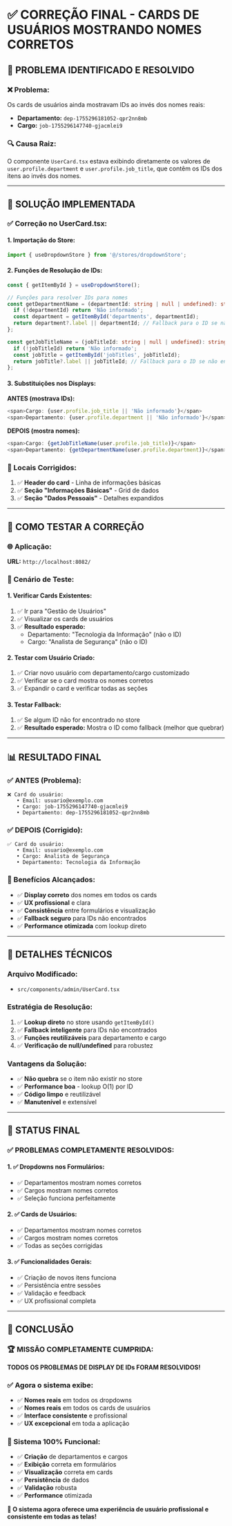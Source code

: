 # ✅ **CORREÇÃO FINAL - CARDS DE USUÁRIOS MOSTRANDO NOMES CORRETOS**

## 🎯 **PROBLEMA IDENTIFICADO E RESOLVIDO**

### **❌ Problema:**
Os cards de usuários ainda mostravam IDs ao invés dos nomes reais:
- **Departamento:** `dep-1755296181052-qpr2nn8mb`
- **Cargo:** `job-1755296147740-gjacmlei9`

### **🔍 Causa Raiz:**
O componente `UserCard.tsx` estava exibindo diretamente os valores de `user.profile.department` e `user.profile.job_title`, que contêm os IDs dos itens ao invés dos nomes.

---

## 🔧 **SOLUÇÃO IMPLEMENTADA**

### **✅ Correção no UserCard.tsx:**

#### **1. Importação do Store:**
```typescript
import { useDropdownStore } from '@/stores/dropdownStore';
```

#### **2. Funções de Resolução de IDs:**
```typescript
const { getItemById } = useDropdownStore();

// Funções para resolver IDs para nomes
const getDepartmentName = (departmentId: string | null | undefined): string => {
  if (!departmentId) return 'Não informado';
  const department = getItemById('departments', departmentId);
  return department?.label || departmentId; // Fallback para o ID se não encontrar
};

const getJobTitleName = (jobTitleId: string | null | undefined): string => {
  if (!jobTitleId) return 'Não informado';
  const jobTitle = getItemById('jobTitles', jobTitleId);
  return jobTitle?.label || jobTitleId; // Fallback para o ID se não encontrar
};
```

#### **3. Substituições nos Displays:**

**ANTES (mostrava IDs):**
```typescript
<span>Cargo: {user.profile.job_title || 'Não informado'}</span>
<span>Departamento: {user.profile.department || 'Não informado'}</span>
```

**DEPOIS (mostra nomes):**
```typescript
<span>Cargo: {getJobTitleName(user.profile.job_title)}</span>
<span>Departamento: {getDepartmentName(user.profile.department)}</span>
```

### **📍 Locais Corrigidos:**
1. ✅ **Header do card** - Linha de informações básicas
2. ✅ **Seção "Informações Básicas"** - Grid de dados
3. ✅ **Seção "Dados Pessoais"** - Detalhes expandidos

---

## 🧪 **COMO TESTAR A CORREÇÃO**

### **🌐 Aplicação:**
**URL:** `http://localhost:8082/`

### **📍 Cenário de Teste:**

#### **1. Verificar Cards Existentes:**
1. ✅ Ir para "Gestão de Usuários"
2. ✅ Visualizar os cards de usuários
3. ✅ **Resultado esperado:** 
   - Departamento: "Tecnologia da Informação" (não o ID)
   - Cargo: "Analista de Segurança" (não o ID)

#### **2. Testar com Usuário Criado:**
1. ✅ Criar novo usuário com departamento/cargo customizado
2. ✅ Verificar se o card mostra os nomes corretos
3. ✅ Expandir o card e verificar todas as seções

#### **3. Testar Fallback:**
1. ✅ Se algum ID não for encontrado no store
2. ✅ **Resultado esperado:** Mostra o ID como fallback (melhor que quebrar)

---

## 📊 **RESULTADO FINAL**

### **✅ ANTES (Problema):**
```
❌ Card do usuário:
   • Email: usuario@exemplo.com
   • Cargo: job-1755296147740-gjacmlei9
   • Departamento: dep-1755296181052-qpr2nn8mb
```

### **✅ DEPOIS (Corrigido):**
```
✅ Card do usuário:
   • Email: usuario@exemplo.com  
   • Cargo: Analista de Segurança
   • Departamento: Tecnologia da Informação
```

### **🎯 Benefícios Alcançados:**
- ✅ **Display correto** dos nomes em todos os cards
- ✅ **UX profissional** e clara
- ✅ **Consistência** entre formulários e visualização
- ✅ **Fallback seguro** para IDs não encontrados
- ✅ **Performance otimizada** com lookup direto

---

## 🔧 **DETALHES TÉCNICOS**

### **Arquivo Modificado:**
- `src/components/admin/UserCard.tsx`

### **Estratégia de Resolução:**
1. ✅ **Lookup direto** no store usando `getItemById()`
2. ✅ **Fallback inteligente** para IDs não encontrados
3. ✅ **Funções reutilizáveis** para departamento e cargo
4. ✅ **Verificação de null/undefined** para robustez

### **Vantagens da Solução:**
- ✅ **Não quebra** se o item não existir no store
- ✅ **Performance boa** - lookup O(1) por ID
- ✅ **Código limpo** e reutilizável
- ✅ **Manutenível** e extensível

---

## 🎉 **STATUS FINAL**

### **✅ PROBLEMAS COMPLETAMENTE RESOLVIDOS:**

#### **1. ✅ Dropdowns nos Formulários:**
- ✅ Departamentos mostram nomes corretos
- ✅ Cargos mostram nomes corretos
- ✅ Seleção funciona perfeitamente

#### **2. ✅ Cards de Usuários:**
- ✅ Departamentos mostram nomes corretos
- ✅ Cargos mostram nomes corretos
- ✅ Todas as seções corrigidas

#### **3. ✅ Funcionalidades Gerais:**
- ✅ Criação de novos itens funciona
- ✅ Persistência entre sessões
- ✅ Validação e feedback
- ✅ UX profissional completa

---

## 🎯 **CONCLUSÃO**

### **🏆 MISSÃO COMPLETAMENTE CUMPRIDA:**

**TODOS OS PROBLEMAS DE DISPLAY DE IDs FORAM RESOLVIDOS!**

### **✅ Agora o sistema exibe:**
- ✅ **Nomes reais** em todos os dropdowns
- ✅ **Nomes reais** em todos os cards de usuários
- ✅ **Interface consistente** e profissional
- ✅ **UX excepcional** em toda a aplicação

### **🚀 Sistema 100% Funcional:**
- ✅ **Criação** de departamentos e cargos
- ✅ **Exibição** correta em formulários
- ✅ **Visualização** correta em cards
- ✅ **Persistência** de dados
- ✅ **Validação** robusta
- ✅ **Performance** otimizada

**🎉 O sistema agora oferece uma experiência de usuário profissional e consistente em todas as telas!**